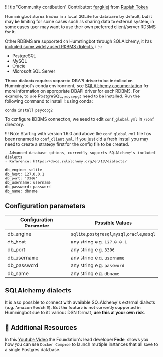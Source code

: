 !!! tip "Community contibution"
    Contributor: [fengkiej](https://github.com/fengkiej) from [Rupiah Token](https://rupiahtoken.com/)

Hummingbot stores trades in a local SQLite for database by default, but it may be limiting for some cases such as sharing data to external system, in some cases user may want to use their own preferred client/server RDBMS for it.

Other RDBMS are supported on Hummingbot through SQLAlchemy, it has [included some widely used RDBMS dialects](https://docs.sqlalchemy.org/en/13/dialects/index.html), i.e.:

- PostgreSQL
- MySQL
- Oracle
- Microsoft SQL Server

These dialects requires separate DBAPI driver to be installed on Hummingbot's conda environment, see [SQLAlchemy documentation](https://docs.sqlalchemy.org/en/13/dialects/index.html) for more information on appropriate DBAPI driver for each RDBMS. For example, to use PostgreSQL, `psycopg2` need to be installed. Run the following command to install it using conda:

```
conda install psycopg2
```

To configure RDBMS connection, we need to edit `conf_global.yml` in `/conf` directory.

!!! Note
    Starting with version 1.6.0 and above the `conf_global.yml` file has been renamed to `conf_client.yml`. If you just did a fresh install you may need to create a strategy first for the config file to be created.

```
- Advanced database options, currently supports SQLAlchemy's included dialects
- Reference: https://docs.sqlalchemy.org/en/13/dialects/

db_engine: sqlite
db_host: 127.0.0.1
db_port: '3306'
db_username: username
db_password: password
db_name: dbname
```

## Configuration parameters

| Configuration Parameter | Possible Values                                |
| ----------------------- |------------------------------------------------|
| db_engine               | `sqlite`,`postgresql`,`mysql`,`oracle`,`mssql` |
| db_host                 | any string e.g. `127.0.0.1`                    |
| db_port                 | any string e.g. `3306`                         |
| db_username             | any string e.g. `username`                     |
| db_password             | any string e.g. `password`                     |
| db_name                 | any string e.g. `dbname`                       |

## SQLAlchemy dialects

It is also possible to connect with available SQLAlchemy's external dialects (e.g. Amazon Redshift). But the feature is not currently supported in Hummingbot due to its various DSN format, **use this at your own risk**.

## 📘 Additional Resources

In this [Youtube Video](https://www.youtube.com/watch?v=LU-4Ui-KCtY) the Foundation's lead developer **Fede**, shows you how you can use `Docker Compose` to launch multiple instances that all save to a single Postgres database.
